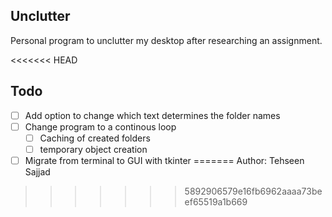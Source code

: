 ## Unclutter
Personal program to unclutter my desktop after researching an assignment.

<<<<<<< HEAD
## Todo

 - [ ] Add option to change which text determines the folder names
 - [ ] Change program to a continous loop
	 - [ ] Caching of created folders
	 - [ ] temporary object creation
- [ ] Migrate from terminal to GUI with tkinter
=======
Author: Tehseen Sajjad
>>>>>>> 5892906579e16fb6962aaaa73beef65519a1b669
